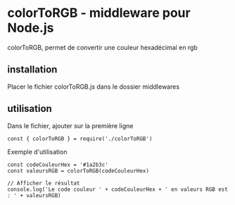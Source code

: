 # colorToRGB - middleware pour Node.js
colorToRGB, permet de convertir une couleur hexadécimal en rgb


## installation
Placer le fichier colorToRGB.js dans le dossier middlewares


## utilisation
Dans le fichier, ajouter sur la première ligne
```
const { colorToRGB } = require('./colorToRGB')
```

Exemple d'utilisation
```
const codeCouleurHex = '#1a2b3c'
const valeursRGB = colorToRGB(codeCouleurHex)

// Afficher le résultat
console.log('Le code couleur ' + codeCouleurHex + ' en valeurs RGB est : ' + valeursRGB)
```
